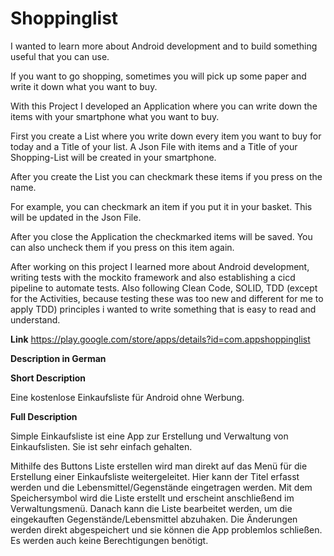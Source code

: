 # Shoppinglist

I wanted to learn more about Android development and to build something useful that you can use.

If you want to go shopping, sometimes you will pick up some paper and write it down what you want to buy.

With this Project I developed an Application where you can write down the items with your smartphone what you want to
buy.

First you create a List where you write down every item you want to buy for today and a Title of your list.
A Json File with items and a Title of your Shopping-List will be created in your smartphone.

After you create the List you can checkmark these items if you press on the name. 

For example, you can checkmark an item if you put it in your basket.
This will be updated in the Json File. 

After you close the Application the checkmarked items will be saved. You can also
uncheck them if you press on this item again.

After working on this project I learned more about Android development, 
writing tests with the mockito framework and also establishing a cicd pipeline to automate tests.
Also following Clean Code, SOLID, TDD (except for the Activities, because testing these was too new and different for me to apply TDD)
principles i wanted to write something that is easy to read and understand.

**Link**
https://play.google.com/store/apps/details?id=com.appshoppinglist

**Description in German**

**Short Description**

Eine kostenlose Einkaufsliste für Android ohne Werbung.

**Full Description**

Simple Einkaufsliste ist eine App zur Erstellung und Verwaltung von Einkaufslisten. Sie ist sehr einfach gehalten.

Mithilfe des Buttons Liste erstellen wird man direkt auf das Menü für die Erstellung einer Einkaufsliste weitergeleitet.
Hier kann der Titel erfasst werden und die Lebensmittel/Gegenstände eingetragen werden. 
Mit dem Speichersymbol wird die Liste erstellt und erscheint anschließend im Verwaltungsmenü. Danach kann
die Liste bearbeitet werden, um die eingekauften Gegenstände/Lebensmittel abzuhaken. 
Die Änderungen werden direkt abgespeichert und sie können die App problemlos schließen. Es werden auch keine Berechtigungen benötigt.
